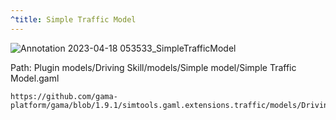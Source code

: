 ```yaml
---
^title: Simple Traffic Model
---
```


![Annotation 2023-04-18 053533_SimpleTrafficModel](https://user-images.githubusercontent.com/4437331/232665163-6aec8d7f-97db-4b7d-9dd9-b05fc5ae1c9e.png)

Path: Plugin models/Driving Skill/models/Simple model/Simple Traffic Model.gaml


```gaml reference
https://github.com/gama-platform/gama/blob/1.9.1/simtools.gaml.extensions.traffic/models/Driving%20Skill/models/Simple%20model/Simple%20Traffic%20Model.gaml
```
